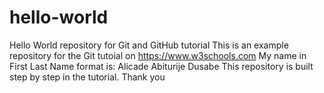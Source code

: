 # hello-world
Hello World repository for Git and GitHub tutorial
This is an example repository for the Git tutoial on https://www.w3schools.com
My name in First Last Name format is: Alicade Abiturije Dusabe
This repository is built step by step in the tutorial.
Thank you
